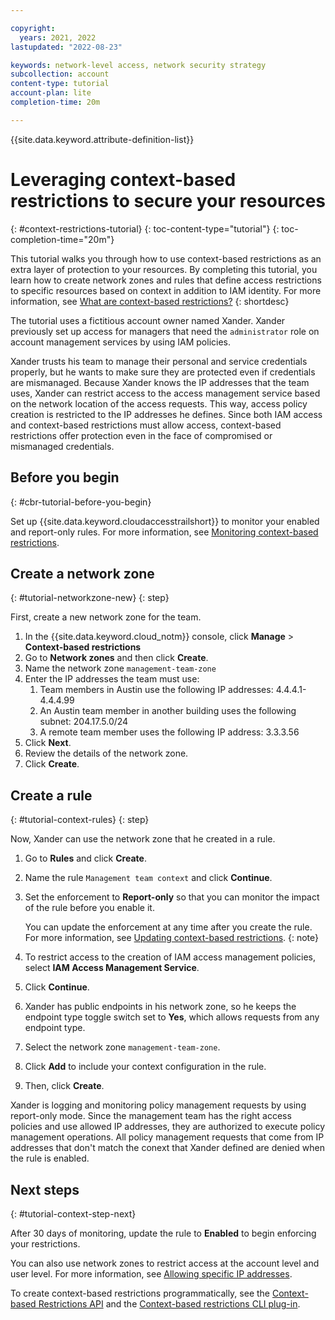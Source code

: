 ```yaml
---

copyright:
  years: 2021, 2022
lastupdated: "2022-08-23"

keywords: network-level access, network security strategy
subcollection: account
content-type: tutorial
account-plan: lite 
completion-time: 20m

---
```


{{site.data.keyword.attribute-definition-list}}

# Leveraging context-based restrictions to secure your resources
{: #context-restrictions-tutorial}
{: toc-content-type="tutorial"}
{: toc-completion-time="20m"}

This tutorial walks you through how to use context-based restrictions as an extra layer of protection to your resources. By completing this tutorial, you learn how to create network zones and rules that define access restrictions to specific resources based on context in addition to IAM identity. For more information, see [What are context-based restrictions?](/docs/account?topic=account-context-restrictions-whatis)
{: shortdesc}

The tutorial uses a fictitious account owner named Xander. Xander previously set up access for managers that need the `administrator` role on account management services by using IAM policies. 

Xander trusts his team to manage their personal and service credentials properly, but he wants to make sure they are protected even if credentials are mismanaged. Because Xander knows the IP addresses that the team uses, Xander can restrict access to the access management service based on the network location of the access requests. This way, access policy creation is restricted to the IP addresses he defines. Since both IAM access and context-based restrictions must allow access, context-based restrictions offer protection even in the face of compromised or mismanaged credentials.

## Before you begin
{: #cbr-tutorial-before-you-begin}

Set up {{site.data.keyword.cloudaccesstrailshort}} to monitor your enabled and report-only rules. For more information, see [Monitoring context-based restrictions](/docs/account?topic=account-cbr-monitor).

## Create a network zone
{: #tutorial-networkzone-new}
{: step}

First, create a new network zone for the team. 

1. In the {{site.data.keyword.cloud_notm}} console, click **Manage** > **Context-based restrictions**
2. Go to **Network zones** and then click **Create**. 
3. Name the network zone `management-team-zone`
4. Enter the IP addresses the team must use:
    1. Team members in Austin use the following IP addresses: 4.4.4.1-4.4.4.99
    1. An Austin team member in another building uses the following subnet: 204.17.5.0/24
    1. A remote team member uses the following IP address: 3.3.3.56
5. Click **Next**.
6. Review the details of the network zone.
7. Click **Create**.


## Create a rule
{: #tutorial-context-rules}
{: step}

Now, Xander can use the network zone that he created in a rule. 

1. Go to **Rules** and click **Create**. 
1. Name the rule `Management team context` and click **Continue**. 
1. Set the enforcement to **Report-only** so that you can monitor the impact of the rule before you enable it.

   You can update the enforcement at any time after you create the rule. For more information, see [Updating context-based restrictions](/docs/account?topic=account-context-restrictions-update&interface=ui). 
   {: note}

1. To restrict access to the creation of IAM access management policies, select **IAM Access Management Service**. 
1. Click **Continue**.
1. Xander has public endpoints in his network zone, so he keeps the endpoint type toggle switch set to **Yes**, which allows requests from any endpoint type. 
1. Select the network zone `management-team-zone`.
1. Click **Add** to include your context configuration in the rule.
1. Then, click **Create**.

Xander is logging and monitoring policy management requests by using report-only mode. Since the management team has the right access policies and use allowed IP addresses, they are authorized to execute policy management operations. All policy management requests that come from IP addresses that don't match the conext that Xander defined are denied when the rule is enabled.

## Next steps
{: #tutorial-context-step-next}

After 30 days of monitoring, update the rule to **Enabled** to begin enforcing your restrictions. 

You can also use network zones to restrict access at the account level and user level. For more information, see [Allowing specific IP addresses](/docs/account?topic=account-ips&interface=ui).

To create context-based restrictions programmatically, see the [Context-based Restrictions API](/apidocs/context-based-restrictions) and the [Context-based restrictions CLI plug-in](/docs/account?topic=cli-cbr-plugin).